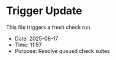 # Trigger Update

This file triggers a fresh check run.

- Date: 2025-08-17
- Time: 11:57
- Purpose: Resolve queued check suites

